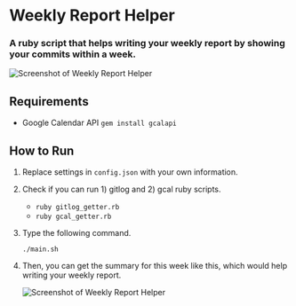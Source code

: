 Weekly Report Helper
====================

### A ruby script that helps writing your weekly report by showing your commits within a week.

![Screenshot of Weekly Report Helper](http://dl.dropbox.com/u/2819285/wrh_ss.png)

## Requirements

- Google Calendar API `gem install gcalapi`

## How to Run

1. Replace settings in `config.json` with your own information.

2. Check if you can run 1) gitlog and 2) gcal ruby scripts.

   - `ruby gitlog_getter.rb`
   - `ruby gcal_getter.rb`

3. Type the following command.

   `./main.sh`

4. Then, you can get the summary for this week like this, which would help writing your weekly report.

   ![Screenshot of Weekly Report Helper](http://dl.dropbox.com/u/2819285/wrh_ss.png)
